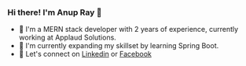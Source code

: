 ### Hi there! I'm Anup Ray 👋

- 🔭 I'm a MERN stack developer with 2 years of experience, currently working at Applaud Solutions.
- 🌱 I'm currently expanding my skillset by learning Spring Boot.
- 💬 Let's connect on [Linkedin](https://www.linkedin.com/in/anup-ray-445759185/) or [Facebook](https://www.facebook.com/anup.ray.56027)
